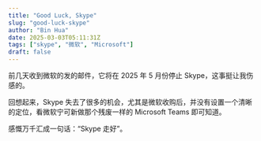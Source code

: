 ```yaml
---
title: "Good Luck, Skype"
slug: "good-luck-skype"
author: "Bin Hua"
date: 2025-03-03T05:11:31Z
tags: ["skype", "微软", "Microsoft"]
draft: false
---
```


前几天收到微软的发的邮件，它将在 2025 年 5 月份停止 Skype，这事挺让我伤感的。

回想起来，Skype 失去了很多的机会，尤其是微软收购后，并没有设置一个清晰的定位，看微软宁可新做那个残废一样的 Microsoft Teams 即可知道。

感慨万千汇成一句话：“Skype 走好”。